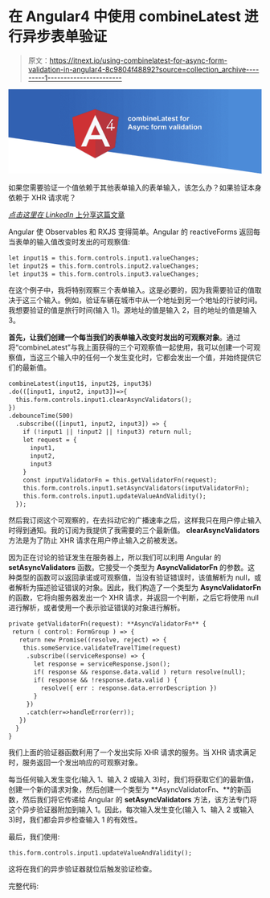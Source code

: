 # 在 Angular4 中使用 combineLatest 进行异步表单验证

> 原文：<https://itnext.io/using-combinelatest-for-async-form-validation-in-angular4-8c9804f48892?source=collection_archive---------1----------------------->

![](img/331f6eb3cc16872fe074d0314e511372.png)

如果您需要验证一个值依赖于其他表单输入的表单输入，该怎么办？如果验证本身依赖于 XHR 请求呢？

[*点击这里在 LinkedIn* 上分享这篇文章](https://www.linkedin.com/cws/share?url=https%3A%2F%2Fitnext.io%2Fusing-combinelatest-for-async-form-validation-in-angular4–8c9804f48892)

Angular 使 Observables 和 RXJS 变得简单。Angular 的 reactiveForms 返回每当表单的输入值改变时发出的可观察值:

```
let input1$ = this.form.controls.input1.valueChanges;
let input2$ = this.form.controls.input2.valueChanges;
let input3$ = this.form.controls.input3.valueChanges;
```

在这个例子中，我将特别观察三个表单输入。这是必要的，因为我需要验证的值取决于这三个输入。例如，验证车辆在城市中从一个地址到另一个地址的行驶时间。我想要验证的值是旅行时间(输入 1)。源地址的值是输入 2，目的地址的值是输入 3。

**首先，让我们创建一个每当我们的表单输入改变时发出的可观察对象**。通过将“combineLatest”与我上面获得的三个可观察值一起使用，我可以创建一个可观察值，当这三个输入中的任何一个发生变化时，它都会发出一个值，并始终提供它们的最新值。

```
combineLatest(input1$, input2$, input3$)    
.do(([input1, input2, input3])=>{
  this.form.controls.input1.clearAsyncValidators();
})  
.debounceTime(500)    
  .subscribe(([input1, input2, input3]) => {        
    if (!input1 || !input2 || !input3) return null;        
    let request = {        
      input1,        
      input2,        
      input3    
    }     
    const inputValidatorFn = this.getValidatorFn(request);                  
    this.form.controls.input1.setAsyncValidators(inputValidatorFn);         
    this.form.controls.input1.updateValueAndValidity();    
  });
```

然后我订阅这个可观察的，在去抖动它的广播速率之后，这样我只在用户停止输入时得到通知。我的订阅为我提供了我需要的三个最新值。 **clearAsyncValidators** 方法是为了防止 XHR 请求在用户停止输入之前被发送。

因为正在讨论的验证发生在服务器上，所以我们可以利用 Angular 的 **setAsyncValidators** 函数。它接受一个类型为 **AsyncValidatorFn** 的参数。这种类型的函数可以返回承诺或可观察值，当没有验证错误时，该值解析为 null，或者解析为描述验证错误的对象。因此，我们构造了一个类型为 **AsyncValidatorFn** 的函数，它将向服务器发出一个 XHR 请求，并返回一个判断，之后它将使用 null 进行解析，或者使用一个表示验证错误的对象进行解析。

```
private getValidatorFn(request): **AsyncValidatorFn** {    
 return ( control: FormGroup ) => {        
   return new Promise((resolve, reject) => {                            
    this.someService.validateTravelTime(request)                 
     .subscribe((serviceResponse) => {                    
       let response = serviceResponse.json();                    
       if( response && response.data.valid ) return resolve(null);                     
       if( response && !response.data.valid ) {               
         resolve({ err : response.data.errorDescription })                                 
       }                  
     })                
     .catch(err=>handleError(err));        
   })    
  }
}
```

我们上面的验证器函数利用了一个发出实际 XHR 请求的服务。当 XHR 请求满足时，服务返回一个发出响应的可观察对象。

每当任何输入发生变化(输入 1、输入 2 或输入 3)时，我们将获取它们的最新值，创建一个新的请求对象，然后创建一个类型为 **AsyncValidatorFn、**的新函数，然后我们将它传递给 Angular 的 **setAsyncValidators** 方法，该方法专门将这个异步验证器附加到输入 1。因此，每次输入发生变化(输入 1、输入 2 或输入 3)时，我们都会异步检查输入 1 的有效性。

最后，我们使用:

```
this.form.controls.input1.updateValueAndValidity();
```

这将在我们的异步验证器就位后触发验证检查。

完整代码: